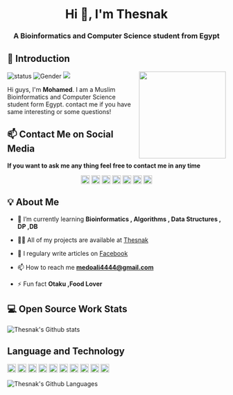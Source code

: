 
<h1 align="center">Hi 👋, I'm Thesnak</h1>  
<h3 align="center">A Bioinformatics and Computer Science student from Egypt</h3>  

## 👋 Introduction

<!--https://user-images.githubusercontent.com/5713670/87202985-820dcb80-c2b6-11ea-9f56-7ec461c497c3.gif-->
<img align='right' src='https://avatars1.githubusercontent.com/u/45339003?s=460&u=c9aec4adad45e3d79f507982349475e51b4d184c&v=4' width='200"'>

![status](https://img.shields.io/badge/status-up-brightgreen) ![Gender](https://img.shields.io/badge/gender-%F0%9F%A4%B5-lightgrey) ![](https://img.shields.io/badge/Relationship-Single-red) 

Hi guys, I'm **Mohamed**. I am a Muslim Bioinformatics and Computer Science student form Egypt.  contact me if you have same interesting or some questions!

## 📫 Contact Me on Social Media
**If you want to ask me any thing feel free to contact me in any time**
<p align="center">  
<a href="https://twitter.com/mohamed_thesnak" target="blank"><img align="center" src="https://cdn.jsdelivr.net/npm/simple-icons@3.0.1/icons/twitter.svg" alt="mohamed_thesnak" height="20" width="20" /></a>  
<a href="https://linkedin.com/in/mohamed-thesnak" target="blank"><img align="center" src="https://cdn.jsdelivr.net/npm/simple-icons@3.0.1/icons/linkedin.svg" alt="mohamed-thesnak" height="20" width="20" /></a>  
<a href="https://stackoverflow.com/users/10811473" target="blank"><img align="center" src="https://cdn.jsdelivr.net/npm/simple-icons@3.0.1/icons/stackoverflow.svg" alt="10811473" height="20" width="20" /></a>  
<a href="https://fb.com/mohamed.thesnak.official1" target="blank"><img align="center" src="https://cdn.jsdelivr.net/npm/simple-icons@3.0.1/icons/facebook.svg" alt="mohamed.thesnak.official1" height="20" width="20" /></a>  
<a href="https://instagram.com/mohamed_thesnak" target="blank"><img align="center" src="https://cdn.jsdelivr.net/npm/simple-icons@3.0.1/icons/instagram.svg" alt="mohamed_thesnak" height="20" width="20" /></a>  
<a href="https://www.behance.net/mohamedthesnak" target="blank"><img align="center" src="https://cdn.jsdelivr.net/npm/simple-icons@3.0.1/icons/behance.svg" alt="mohamedthesnak" height="20" width="20" /></a>  
<a href="https://medium.com/@thesnak" target="blank"><img align="center" src="https://cdn.jsdelivr.net/npm/simple-icons@3.0.1/icons/medium.svg" alt="@thesnak" height="20" width="20" /></a>  
</p>

## 💡 About Me

- 🌱 I’m currently learning **Bioinformatics , Algorithms , Data Structures , DP ,DB**  
  
- 👨‍💻 All of my projects are available at [Thesnak](https://github.com/Thesnak)  
  
- 📝 I regulary write articles on [Facebook](https://www.facebook.com/mohamed.thesnak.official1)  
  
- 📫 How to reach me **medoali4444@gmail.com**  
  
- ⚡ Fun fact **Otaku ,Food Lover**  


## 💻 Open Source Work Stats

![Thesnak's Github stats](https://github-readme-stats.vercel.app/api?username=Thesnak&show_icons=true)



## Language and Technology 
<p align="left"><img src="https://devicons.github.io/devicon/devicon.git/icons/cplusplus/cplusplus-original.svg" alt="cplusplus" width="20" height="20"/> <img src="https://devicons.github.io/devicon/devicon.git/icons/html5/html5-original-wordmark.svg" alt="html5" width="20" height="20"/> <img src="https://devicons.github.io/devicon/devicon.git/icons/java/java-original-wordmark.svg" alt="java" width="20" height="20"/> <img src="https://devicons.github.io/devicon/devicon.git/icons/javascript/javascript-original.svg" alt="javascript" width="20" height="20"/> <img src="https://devicons.github.io/devicon/devicon.git/icons/mysql/mysql-original-wordmark.svg" alt="mysql" width="20" height="20"/> <img src="https://devicons.github.io/devicon/devicon.git/icons/php/php-original.svg" alt="php" width="20" height="20"/> <img src="https://devicons.github.io/devicon/devicon.git/icons/python/python-original-wordmark.svg" alt="python" width="20" height="20"/> <img src="https://devicons.github.io/devicon/devicon.git/icons/linux/linux-original.svg" alt="linux" width="20" height="20"/> <img src="https://cdn.jsdelivr.net/npm/simple-icons@3.1.0/icons/flutter.svg" alt="flutter" width="20" height="20"/> <img src="https://cdn.jsdelivr.net/npm/simple-icons@3.1.0/icons/dart.svg" alt="dart" width="20" height="20"/></p><img align="left" />
    
![Thesnak's Github Languages](https://github-readme-stats.vercel.app/api/top-langs/?username=thesnak&show_icons=true)
